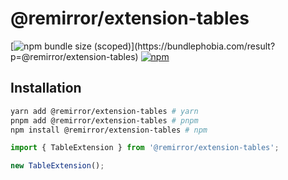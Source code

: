 # @remirror/extension-tables

[![npm bundle size (scoped)](https://img.shields.io/bundlephobia/minzip/@remirror/extension-tables.svg?)](https://bundlephobia.com/result?p=@remirror/extension-tables)
[![npm](https://img.shields.io/npm/dm/@remirror/extension-tables.svg?&logo=npm)](https://www.npmjs.com/package/@remirror/extension-tables)

## Installation

```bash
yarn add @remirror/extension-tables # yarn
pnpm add @remirror/extension-tables # pnpm
npm install @remirror/extension-tables # npm
```

```ts
import { TableExtension } from '@remirror/extension-tables';

new TableExtension();
```
